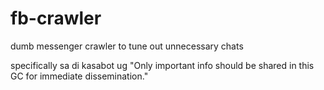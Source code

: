 # fb-crawler
dumb messenger crawler to tune out unnecessary chats

specifically sa di kasabot ug
"Only important info should be shared in this GC for immediate dissemination."
